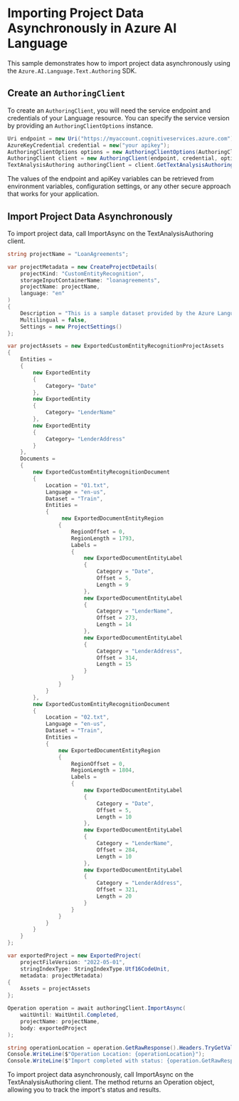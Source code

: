 # Importing Project Data Asynchronously in Azure AI Language

This sample demonstrates how to import project data asynchronously using the `Azure.AI.Language.Text.Authoring` SDK.

## Create an `AuthoringClient`

To create an `AuthoringClient`, you will need the service endpoint and credentials of your Language resource. You can specify the service version by providing an `AuthoringClientOptions` instance.

```C# Snippet:CreateTextAuthoringClientForSpecificApiVersion
Uri endpoint = new Uri("https://myaccount.cognitiveservices.azure.com");
AzureKeyCredential credential = new("your apikey");
AuthoringClientOptions options = new AuthoringClientOptions(AuthoringClientOptions.ServiceVersion.V2024_11_15_Preview);
AuthoringClient client = new AuthoringClient(endpoint, credential, options);
TextAnalysisAuthoring authoringClient = client.GetTextAnalysisAuthoringClient();
```

The values of the endpoint and apiKey variables can be retrieved from environment variables, configuration settings, or any other secure approach that works for your application.

## Import Project Data Asynchronously

To import project data, call ImportAsync on the TextAnalysisAuthoring client.

```C# Snippet:Sample2_TextAuthoring_ImportAsync
string projectName = "LoanAgreements";

var projectMetadata = new CreateProjectDetails(
    projectKind: "CustomEntityRecognition",
    storageInputContainerName: "loanagreements",
    projectName: projectName,
    language: "en"
)
{
    Description = "This is a sample dataset provided by the Azure Language service team to help users get started with Custom named entity recognition. The provided sample dataset contains 20 loan agreements drawn up between two entities.",
    Multilingual = false,
    Settings = new ProjectSettings()
};

var projectAssets = new ExportedCustomEntityRecognitionProjectAssets
{
    Entities =
    {
        new ExportedEntity
        {
            Category= "Date"
        },
        new ExportedEntity
        {
            Category= "LenderName"
        },
        new ExportedEntity
        {
            Category= "LenderAddress"
        }
    },
    Documents =
    {
        new ExportedCustomEntityRecognitionDocument
        {
            Location = "01.txt",
            Language = "en-us",
            Dataset = "Train",
            Entities =
            {
                 new ExportedDocumentEntityRegion
                {
                    RegionOffset = 0,
                    RegionLength = 1793,
                    Labels =
                    {
                        new ExportedDocumentEntityLabel
                        {
                            Category = "Date",
                            Offset = 5,
                            Length = 9
                        },
                        new ExportedDocumentEntityLabel
                        {
                            Category = "LenderName",
                            Offset = 273,
                            Length = 14
                        },
                        new ExportedDocumentEntityLabel
                        {
                            Category = "LenderAddress",
                            Offset = 314,
                            Length = 15
                        }
                    }
                }
            }
        },
        new ExportedCustomEntityRecognitionDocument
        {
            Location = "02.txt",
            Language = "en-us",
            Dataset = "Train",
            Entities =
            {
                new ExportedDocumentEntityRegion
                {
                    RegionOffset = 0,
                    RegionLength = 1804,
                    Labels =
                    {
                        new ExportedDocumentEntityLabel
                        {
                            Category = "Date",
                            Offset = 5,
                            Length = 10
                        },
                        new ExportedDocumentEntityLabel
                        {
                            Category = "LenderName",
                            Offset = 284,
                            Length = 10
                        },
                        new ExportedDocumentEntityLabel
                        {
                            Category = "LenderAddress",
                            Offset = 321,
                            Length = 20
                        }
                    }
                }
            }
        }
    }
};

var exportedProject = new ExportedProject(
    projectFileVersion: "2022-05-01",
    stringIndexType: StringIndexType.Utf16CodeUnit,
    metadata: projectMetadata)
{
    Assets = projectAssets
};

Operation operation = await authoringClient.ImportAsync(
    waitUntil: WaitUntil.Completed,
    projectName: projectName,
    body: exportedProject
);

string operationLocation = operation.GetRawResponse().Headers.TryGetValue("operation-location", out var location) ? location : null;
Console.WriteLine($"Operation Location: {operationLocation}");
Console.WriteLine($"Import completed with status: {operation.GetRawResponse().Status}");
```

To import project data asynchronously, call ImportAsync on the TextAnalysisAuthoring client. The method returns an Operation object, allowing you to track the import's status and results.
